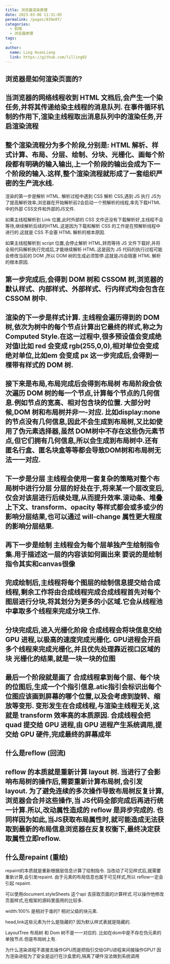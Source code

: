 ```yaml
---
title: 浏览器渲染原理
date: 2023-03-06 11:31:05
permalink: /pages/839e0f/
categories:
  - 前端
  - 浏览器原理
tags:
  - 
author: 
  name: Ling HuanLiang
  link: https://github.com/lilling02
---
```


## 浏览器是如何渲染页面的?
当浏览器的网络线程收到 HTML 文档后,会产生一个染任务,并将其传递给染主线程的消息队列.
在事件循环机制的作用下,渲染主线程取出消息队列中的渲染任务,开启渲染流程
------------------------------------

整个渲染流程分为多个阶段,分别是: HTML 解析、样式计算、布局、分层、绘制、分块、光栅化、画每个阶段都有明确的输入输出,上一个阶段的输出会成为下一个阶段的输入.这样,整个渲染流程就形成了一套组织严密的生产流水线.
-------------------------------------

渲染的第一步是解析 HTML.
解析过程中遇到 CSS 解析 CSS,遇到 JS 执行 JS为了提高解析效率,浏览器在开始解析前2会启动一个预解析的线程,率先下载HTML 中的外部 CSS文件和外部的JS文件.

如果主线程解析到 Link 位置,此时外部的 CSS 文件还没有下载解析好,主线程不会等待,继续解析后续的HTML.这是因为下载和解析 CSS 的工作是在预解析线程中进行的.这就是 CSS 不会塞 HTML 解析的根本原因.

如果主线程解析到 script 位置,会停止解析 HTML,转而等待 JS 文件下载好,并将全局代码解析执行完成后,才能继续解析 HTML.这是因为 JS 代码的执行过程可能会修改当前的 DOM ,所以 DOM 树的生成必须暂停.这就是JS会阻塞 HTML 解析的根本原因.

第一步完成后,会得到 DOM 树和 CSSOM 树,浏览器的默认样式、内部样式、外部样式、行内样式均会包含在 CSSOM 树中.
-------------------------------------

渲染的下一步是样式计算.
主线程会遍历得到的 DOM 树,依次为树中的每个节点计算出它最终的样式,称之为 Computed Style.在这一过程中,很多预设值会变成绝对值I比如 red 会变成 rgb(255,0,0),相对单位会变成绝对单位,比如em 会变成 px
这一步完成后,会得到一棵带有样式的 DOM 树.
---------------------------------------

接下来是布局,布局完成后会得到布局树
布局阶段会依次遍历 DOM 树的每一个节点,计算每个节点的几何信息.例如节点的宽高、相对包含块的位置.
大部分时候,DOM 树和布局树并非一-对应.
比如display:none 的节点没有几何信息,因此不会生成到布局树,又比如使用了伪元素选择器,虽然 DOM树中不存在这些伪元素节点,但它们拥有几何信息,所以会生成到布局树中.还有匿名行盒、匿名块盒等等都会导致DOM树和布局树无法一一对应.
----------------------------------------

下一步是分层
主线程会使用一套复杂的策略对整个布局树中进行分层
分层的好处在于,将来某一个层改变后,仅会对该层进行后续处理,从而提升效率.滚动条、堆叠上下文、transform、opacity 等样式都会或多或少的影响分层结果,也可以通过 will-change 属性更大程度的影响分层结果.
----------------------------------------

再下一步是绘制
主线程会为每个层单独产生绘制指令集.用于描述这一层的内容该如何画出来
要说的是绘制指令其实和canvas很像
----------------------------------------

完成绘制后,主线程将每个图层的绘制信息提交给合成线程,剩余工作将由合成线程完成合成线程首先对每个图层进行分块,将其划分为更多的小区域.它会从线程池中拿取多个线程来完成分块工作.
----------------------------------------

分块完成后,进入光栅化阶段
合成线程会将块信息交给GPU 进程,以极高的速度完成光栅化.
GPU进程会开启多个线程来完成光栅化,并且优先处理靠近视口区域的块
光栅化的结果,就是一块一块的位图
----------------------------------------

最后一个阶段就是画了
合成线程拿到每个层、每个块的位图后,生成一个个指引信息.atic指引会标识出每个位图应该画到屏幕的哪个位置,以及会考虑到旋转、缩放等变形.
变形发生在合成线程,与渲染主线程无关,这就是 transform 效率高的本质原因.
合成线程会把 quad 提交给 GPU 进程,由 GPU 进程产生系统调用,提交给 GPU 硬件,完成最终的屏幕成年
------------------------------------------
       
## 什么是reflow (回流)

reflow 的本质就是重新计算 layout 树.
当进行了会影响布局树的操作后,需要重新计算布局树,会引发 layout.
为了避免连续的多次操作导致布局树反复计算,浏览器会合并这些操作,当 JS代码全部完成后再进行统一计算.所以,改动属性造成的 reflow 是异步完成的.
也同样因为如此,当JS获取布局属性时,就可能造成无法获取到最新的布局信息浏览器在反复权衡下,最终决定获取属性立即reflow.
------------------------------------------


## 什么是repaint (重绘)

repaint的本质就是重新根据层信息计算了绘制指令.
当改动了可见样式后,就需要重新计算,会引发repaint.
由于元素的布局信息也属于可见样式,所以 reflow一定会引起 repaint.




可以使用document.styleSheets 这个api 去获取页面的计算样式.可以操作他修改页面样式,在框架的源码里面用的比较多.

width:100% 是相对于谁的? 相对父级的块元素.

head,link这些元素为什么是隐藏的?  因为默认样式表就是隐藏的.

LayoutTree 布局树 和 Dom 树不是一一对应的. 比如在dom中是不存在伪元素的单独节点.但是布局树上有.

为什么渲染进程不直接去操作GPU而是把指引交给GPU进程来间接操作GPU? 因为渲染进程为了安全是运行在沙盒里的,隔离了硬件没法做到系统调用